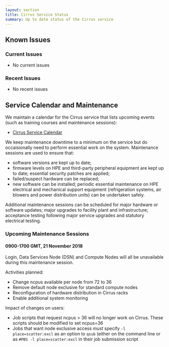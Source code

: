 ```yaml
---
layout: section
title: Cirrus Service Status
summary: Up to date status of the Cirrus service
---
```


## Known Issues

### Current Issues

- No current issues

### Recent Issues

- No recent issues

## Service Calendar and Maintenance

We maintain a calendar for the Cirrus service that lists upcoming events (such
as training courses and maintenance sessions):

- [Cirrus Service Calendar](calendar.html)

We keep maintenance downtime to a minimum on the service but do occaisionally
need to perform essential work on the system. Maintenance sessions are used to 
ensure that:

* software versions are kept up to date;
* firmware levels on HPE and third-party peripheral equipment are kept up to date;
essential security patches are applied;
* failed/suspect hardware can be replaced;
* new software can be installed;
periodic essential maintenance on HPE electrical and mechanical support equipment (refrigeration systems, air blowers and power distribution units) can be undertaken safely.

Additional maintenance sessions can be scheduled for major hardware or software updates; major upgrades to facility plant and infrastructure; acceptance testing following major service upgrades and statutory electrical testing.

### Upcoming Maintenance Sessions

#### 0900-1700 GMT, 21 November 2018 

Login, Data Services Node (DSN) and Compute Nodes will all be unavailable during this maintenance session. 

Activities planned: 

- Change ncpus available per node from 72 to 36
- Remove default node exclusive for standard compute nodes 
- Reconfiguration of hardware distribution in Cirrus racks
- Enable additional system monitoring

Impact of changes on users: 

- Job scripts that request ncpus > 36 will no longer work on Cirrus. These scripts should be modified 
  to set ncpus=36
- Jobs that want node exclusive access *must* specify `-l place=scatter:excl` as an option to `qsub` 
  (either on the command line or as `#PBS -l place=scatter:excl` in their job submission script


